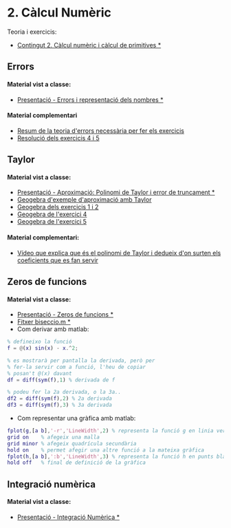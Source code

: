 # 2. Càlcul Numèric

Teoria i exercicis:

* [Contingut 2. Càlcul numèric i càlcul de primitives *](https://atenea.upc.edu/pluginfile.php/4580390/mod_resource/content/4/Problemes_Contingut_2_FOMA.pdf)

## Errors

#### Material vist a classe:

* [Presentació - Errors i representació dels nombres *](https://atenea.upc.edu/pluginfile.php/4580391/mod_folder/content/0/M%C3%B2dul%201%20Errors%20i%20representaci%C3%B3%20dels%20nombre.pdf)

#### Material complementari

* [Resum de la teoria d'errors necessària per fer els exercicis](./2_1_errors/resum_errors.jpg)
* [Resolució dels exercicis 4 i 5](./2_1_errors/exercicis_4_i_5.jpg)

## Taylor

#### Material vist a classe:

* [Presentació - Aproximació: Polinomi de Taylor i error de truncament *](https://atenea.upc.edu/pluginfile.php/4580391/mod_folder/content/0/M%C3%B2dul%202%20Aproximaci%C3%B3%20Polinomi%20de%20Taylor.pdf)
* [Geogebra d'exemple d'aproximació amb Taylor](https://www.geogebra.org/classic/gq7rnqyu)
* [Geogebra dels exercicis 1 i 2](https://www.geogebra.org/classic/vwwjeshw)
* [Geogebra de l'exercici 4](https://www.geogebra.org/classic/tj3qradu)
* [Geogebra de l'exercici 5](https://www.geogebra.org/classic/pjkymgnu)

#### Material complementari:

* [Vídeo que explica que és el polinomi de Taylor i dedueix d'on surten els coeficients que es fan servir](https://youtu.be/3VwDLy_0L5E)

## Zeros de funcions

#### Material vist a classe:

* [Presentació - Zeros de funcions *](https://atenea.upc.edu/pluginfile.php/4580391/mod_folder/content/0/M%C3%B2dul%203%20Apunts%20zeros.pdf)
* [Fitxer biseccio.m *](https://atenea.upc.edu/mod/resource/view.php?id=3760177)
* Com derivar amb matlab:

``` matlab
% defineixo la funció
f = @(x) sin(x) - x.^2;

% es mostrarà per pantalla la derivada, però per
% fer-la servir com a funció, l'heu de copiar 
% posan't @(x) davant
df = diff(sym(f),1) % derivada de f

% podeu fer la 2a derivada, o la 3a..
df2 = diff(sym(f),2) % 2a derivada
df3 = diff(sym(f),3) % 3a derivada
```
* Com representar una gràfica amb matlab:

```matlab
fplot(g,[a b],'-r','LineWidth',2) % representa la funció g en linia vermella i amplada 2
grid on    % afegeix una malla
grid minor % afegeix quadrícula secundària
hold on    % permet afegir una altre funció a la mateixa gràfica
fplot(h,[a b],':b','LineWidth',3) % representa la funció h en punts blaus i amplada 3
hold off   % final de definició de la gràfica
```

## Integració numèrica

#### Material vist a classe:

* [Presentació - Integració Numèrica *](https://atenea.upc.edu/pluginfile.php/4580391/mod_folder/content/0/M%C3%B2dul%204%20Apunts%20%20integraci%C3%B3.pdf)
